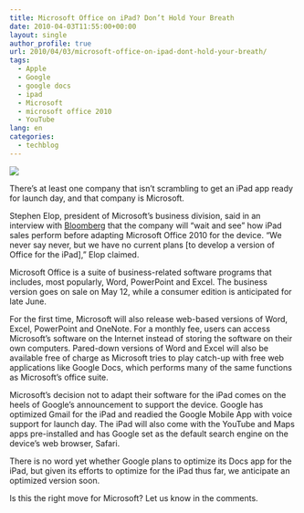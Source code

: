 ```yaml
---
title: Microsoft Office on iPad? Don’t Hold Your Breath
date: 2010-04-03T11:55:00+00:00
layout: single
author_profile: true
url: 2010/04/03/microsoft-office-on-ipad-dont-hold-your-breath/
tags:
  - Apple
  - Google
  - google docs
  - ipad
  - Microsoft
  - microsoft office 2010
  - YouTube
lang: en
categories: 
  - techblog
---
```

[![](http://4.bp.blogspot.com/_vaUVXcmC3OI/S7clHGECTbI/AAAAAAAABcc/CAoF36yyHag/s1600/microsoftoffice2010beta-300x167.jpg)](http://4.bp.blogspot.com/_vaUVXcmC3OI/S7clHGECTbI/AAAAAAAABcc/CAoF36yyHag/s1600-h/microsoftoffice2010beta-300x167.jpg)

There’s at least one company that isn’t scrambling to get an iPad app ready for launch day, and that company is Microsoft.

Stephen Elop, president of Microsoft’s business division, said in an interview with [Bloomberg](http://www.bloomberg.com/apps/news?pid=newsarchive&sid=auKD3w1mOXrs) that the company will “wait and see” how iPad sales perform before adapting Microsoft Office 2010 for the device. “We never say never, but we have no current plans [to develop a version of Office for the iPad],” Elop claimed.

Microsoft Office is a suite of business-related software programs that includes, most popularly, Word, PowerPoint and Excel. The business version goes on sale on May 12, while a consumer edition is anticipated for late June.

For the first time, Microsoft will also release web-based versions of Word, Excel, PowerPoint and OneNote. For a monthly fee, users can access Microsoft’s software on the Internet instead of storing the software on their own computers. Pared-down versions of Word and Excel will also be available free of charge as Microsoft tries to play catch-up with free web applications like Google Docs, which performs many of the same functions as Microsoft’s office suite.

Microsoft’s decision not to adapt their software for the iPad comes on the heels of Google’s announcement to support the device. Google has optimized Gmail for the iPad and readied the Google Mobile App with voice support for launch day. The iPad will also come with the YouTube and Maps apps pre-installed and has Google set as the default search engine on the device’s web browser, Safari.

There is no word yet whether Google plans to optimize its Docs app for the iPad, but given its efforts to optimize for the iPad thus far, we anticipate an optimized version soon.

Is this the right move for Microsoft? Let us know in the comments.
